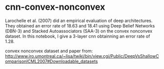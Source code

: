 # cnn-convex-nonconvex

Larochelle et al. (2007) did an empirical evaluation of deep architectures. They obtained an error rate of 18.63 and 18.41 using Deep Belief Networks (DBN-3) and Stacked Autoassociators (SAA-3) on the convex nonconvex dataset. In this notebook, I give a 3-layer cnn obtainning an error rate of 1.28.

convex nonconvex dataset and paper from: 
http://www.iro.umontreal.ca/~lisa/twiki/bin/view.cgi/Public/DeepVsShallowComparisonICML2007#Downloadable_datasets
